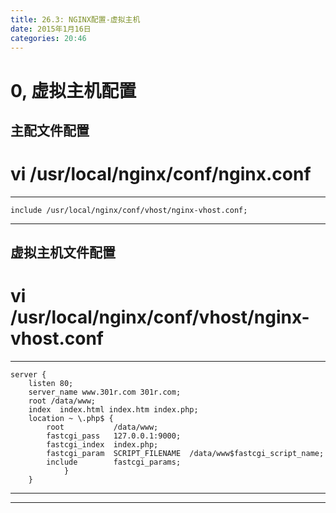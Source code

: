 ```yaml
---
title: 26.3: NGINX配置-虚拟主机
date: 2015年1月16日
categories: 20:46
---
```

 
0, 虚拟主机配置
========================================
## 主配文件配置
# vi /usr/local/nginx/conf/nginx.conf
*****************************************
    include /usr/local/nginx/conf/vhost/nginx-vhost.conf;
*****************************************
 
## 虚拟主机文件配置
# vi /usr/local/nginx/conf/vhost/nginx-vhost.conf
*****************************************
    server {
        listen 80;
        server_name www.301r.com 301r.com;
        root /data/www;
        index  index.html index.htm index.php;
        location ~ \.php$ {
            root           /data/www;
            fastcgi_pass   127.0.0.1:9000;
            fastcgi_index  index.php;
            fastcgi_param  SCRIPT_FILENAME  /data/www$fastcgi_script_name;
            include        fastcgi_params;
                }
        }
***********************************************************************************
